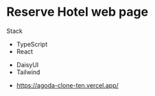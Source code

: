 # Reserve Hotel web page
Stack
* TypeScript
* React
+ DaisyUI
+ Tailwind

* https://agoda-clone-ten.vercel.app/
